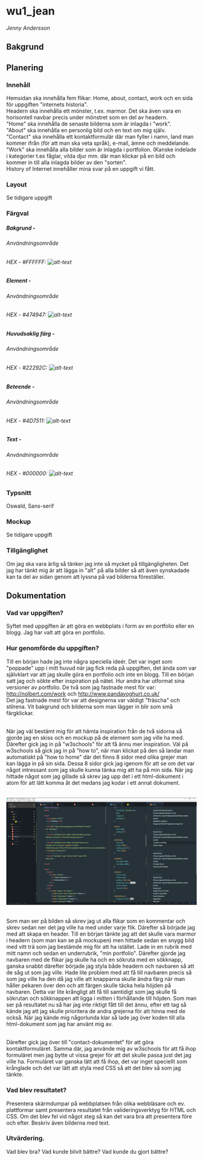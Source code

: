 # wu1_jean
*Jenny Andersson*

## Bakgrund

## Planering

### Innehåll
Hemsidan ska innehålla fem flikar: Home, about, contact, work och en sida för uppgiften "internets historia". <br>
Headern ska innehålla ett mönster, t.ex. marmor. Det ska även vara en horisontell navbar precis under mönstret som en del av headern.<br>
"Home" ska innehålla de senaste bilderna som är inlagda i "work". <br>
"About" ska innehålla en personlig bild och en text om mig själv. <br>
"Contact" ska innehålla ett kontaktformulär där man fyller i namn, land man kommer ifrån (för att man ska veta språk), e-mail, ämne och meddelande. <br>
"Work" ska innehålla alla bilder som är inlagda i portfolion. (Kanske indelade i kategorier t.ex fåglar, vilda djur mm. där man klickar på en bild och kommer in till alla inlagda bilder av den "sorten". <br>
History of Internet innehåller mina svar på en uppgift vi fått. <br>


### Layout
Se tidigare uppgift


### Färgval

##### Bakgrund - 
###### Användningsområde
###### HEX - #FFFFFF: ![alt-text](https://via.placeholder.com/20/FFFFFF/FFFFFF?Text=%20 "#FFFFFF")

##### Element - 
###### Användningsområde
###### HEX - #474947: ![alt-text](https://via.placeholder.com/20/474947/474947?Text=%20 "#474947")

##### Huvudsaklig färg - 
###### Användningsområde
###### HEX - #22292C: ![alt-text](https://via.placeholder.com/20/22292C/22292C?Text=%20 "#22292C")

##### Beteende -
###### Användningsområde
###### HEX - #4D7511: ![alt-text](https://via.placeholder.com/20/4D7511/4D7511?Text=%20 "#4D7511")

##### Text - 
###### Användningsområde
###### HEX - #000000: ![alt-text](https://via.placeholder.com/20/000000/000000?Text=%20 "#000000")


### Typsnitt
Oswald, Sans-serif


### Mockup
Se tidigare uppgift


### Tillgänglighet
Om jag ska vara ärlig så tänker jag inte så mycket på tillgängligheten. Det jag har tänkt mig är att lägga in "alt" på alla bilder så att även synskadade kan ta del av sidan genom att lyssna på vad bilderna föreställer. 


## Dokumentation

### Vad var uppgiften?
Syftet med uppgiften är att göra en webbplats i form av en portfolio eller en blogg. Jag har valt att göra en portfolio.


### Hur genomförde du uppgiften?

Till en början hade jag inte några speciella ideér. Det var inget som "poppade" upp i mitt huvud när jag fick reda på uppgiften, det ända som var självklart var att jag skulle göra en portfolio och inte en blogg. Till en början satt jag och sökte efter inspiration på nätet. Hur andra har utformat sina versioner av portfolio. De två som jag fastnade mest för var: <br>
http://nolbert.com/work och http://www.pandayoghurt.co.uk/  <br>
Det jag fastnade mest för var att designerna var väldigt "fräscha" och stilrena. Vit bakgrund och bilderna som man lägger in blir som små färgklickar. <br> <br>

När jag väl bestämt mig för att hämta inspiration från de två sidorna så gjorde jag en skiss och en mockup på de element som jag ville ha med. Därefter gick jag in på "w3schools" för att få ännu mer inspiration. Väl på w3schools så gick jag in på "how to", när man klickat på den så landar man automatiskt på "how to home" där det finns 8 sidor med olika grejer man kan lägga in på sin sida. Dessa 8 sidor gick jag igenom för att se om det var något intressant som jag skulle kunna tänka mig att ha på min sida. När jag hittade något som jag gillade så skrev jag upp det i ett html-dokument i atom för att lätt komma åt det medans jag kodar i ett annat dokument. <br> <br>

<img src="Assets/IMG/atom.png"> <br> <br>

Som man ser på bilden så skrev jag ut alla flikar som en kommentar och skrev sedan ner det jag ville ha med under varje flik. Därefter så började jag med att skapa en header. Till en början tänkte jag att det skulle vara marmor i headern (som man kan se på mockupen) men hittade sedan en snygg bild med vitt trä som jag bestämde mig för att ha istället. Lade in en rubrik med mitt namn och sedan en underrubrik, "min portfolio". Därefter gjorde jag navbaren med de flikar jag skulle ha och en sökruta med en sökknapp, ganska snabbt därefter började jag styla både headern och navbaren så att de såg ut som jag ville. Hade lite problem med att få till navbaren precis så som jag ville ha den då jag ville att knapparna skulle ändra färg när man håller pekaren över den och att färgen skulle täcka hela höjden på navbaren. Detta var lite krångligt att få till samtidigt som jag skulle få sökrutan och sökknappen att ligga i mitten i förhållande till höjden. Som man ser på resultatet nu så har jag inte riktigt fått till det ännu, efter ett tag så kände jag att jag skulle prioritera de andra grejerna för att hinna med de också. När jag kände mig någorlunda klar så lade jag över koden till alla html-dokument som jag har använt mig av. <br> <br>

Därefter gick jag över till "contact-dokumentet" för att göra kontaktformuläret. Samma där, jag använde mig av w3schools för att få ihop formuläret men jag bytte ut vissa grejer för att det skulle passa just det jag ville ha. Formuläret var ganska lätt att få ihop, det var inget speciellt som krånglade och det var lätt att styla med CSS så att det blev så som jag tänkte. 



### Vad blev resultatet?
Presentera skärmdumpar på webbplatsen från olika webbläsare och ev. plattformar samt presentera resultatet från valideringsverktyg för HTML och CSS. Om det blev fel vid något steg så kan det vara bra att presentera före och efter. Beskriv även bilderna med text.


### Utvärdering.
Vad blev bra? Vad kunde blivit bättre? Vad kunde du gjort bättre?
